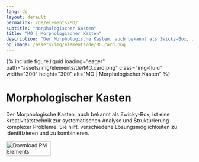 ```yaml
---
lang: de
layout: default
permalink: /de/elements/MO/
subtitle: "Morphologischer Kasten"
title: "MO | Morphologischer Kasten"
description: "Der Morphologische Kasten, auch bekannt als Zwicky-Box, ist eine Kreativitätstechnik zur systematischen Analyse und Strukturierung komplexer Probleme. Sie hilft, verschiedene Lösungsmöglichkeiten zu identifizieren und zu kombinieren."
og_image: /assets/img/elements/de/MO.card.png
---
```


{% include figure.liquid loading="eager" path="assets/img/elements/de/MO.card.png" class="img-fluid" width="300" height="300" alt="MO | Morphologischer Kasten" %}

# Morphologischer Kasten

Der Morphologische Kasten, auch bekannt als Zwicky-Box, ist eine Kreativitätstechnik zur systematischen Analyse und Strukturierung komplexer Probleme. Sie hilft, verschiedene Lösungsmöglichkeiten zu identifizieren und zu kombinieren.

<a href="https://apps.apple.com/app/apple-store/id6738084498?pt=127441684&ct=website&mt=8">
  <img src="{{ "assets/img/en/appstore.png" | relative_url }}" width="120" height="40" alt="Download PM Elements">
</a>
